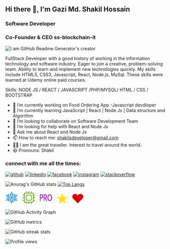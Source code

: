 
## Hi there 👋, I'm Gazi Md. Shakil Hossain
### Software Developer 
### Co-Founder & CEO ss-blockchain-it
![I am GitHub Readme Generator's creator](https://media-exp2.licdn.com/dms/image/C5616AQE6GEy-BL0rng/profile-displaybackgroundimage-shrink_350_1400/0/1657795518046?e=1663200000&v=beta&t=fo2u9l8ckZMsYch3kVeqw5ia7wNp-QEw53lo_MNDWoQ)


FullStack Developer with a good history of working in the information technology and software industry. Eager to join a creative, problem-solving team. Ability to learn and implement new technologies quickly. My skills include HTML5, CSS3, Javascript, React, Node.js, MySql. These skills were learned at Udemy online paid courses.

Skills: NODE JS / REACT / JAVASCRIPT /PHP/MYSQL/ HTML / CSS / BOOTSTRAP 

- 🔭 I’m currently working on Food Ordering App 
-Javascript devdloper
- 🌱 I’m currently learning JavaScript | React | Node Js | Data structure and Algorithm  
- 👯 I’m looking to collaborate on Software Development Team 
- 🤔 I’m looking for help with React and Node Js 
- 💬 Ask me about React and Node Js 
- 📫 How to reach me: shakilsdeveloper@gmail.com 
- 🚴‍♂️ I am the great traveller. Interest to travel around the world.
- 😄 Pronouns: Shakil 
### connect with me all the times:

 [<img src='https://cdn.jsdelivr.net/npm/simple-icons@3.0.1/icons/github.svg' alt='github' height='40'>](https://github.com/ShakiLhossain900)  [<img src='https://cdn.jsdelivr.net/npm/simple-icons@3.0.1/icons/linkedin.svg' alt='linkedin' height='40'>](https://www.linkedin.com/in/gazi-md-shakil-hossain-a144a3223/)  [<img src='https://cdn.jsdelivr.net/npm/simple-icons@3.0.1/icons/facebook.svg' alt='facebook' height='40'>](https://www.facebook.com/hossain.gazi.md.shakil)  [<img src='https://cdn.jsdelivr.net/npm/simple-icons@3.0.1/icons/instagram.svg' alt='instagram' height='40'>](https://www.instagram.com/gazi_md_shakil/)  [<img src='https://cdn.jsdelivr.net/npm/simple-icons@3.0.1/icons/stackoverflow.svg' alt='stackoverflow' height='40'>](https://stackoverflow.com/users/18860314/gazi-md-shakil)

![Anurag's GitHub stats](https://github-readme-stats.vercel.app/api?username=shakilhossain900&theme=blue-green&show_icons=true)
[![Top Langs](https://github-readme-stats.vercel.app/api/top-langs/?username=shakilhossain900&theme=highcontrast&show_icons=true&layout=compact)](https://github.com/anuraghazra/github-readme-stats)

  

<a href='https://archiveprogram.github.com/'><img src='https://raw.githubusercontent.com/acervenky/animated-github-badges/master/assets/acbadge.gif' width='40' height='40'></a> <a href='https://docs.github.com/en/developers'><img src='https://raw.githubusercontent.com/acervenky/animated-github-badges/master/assets/devbadge.gif' width='40' height='40'></a> <a href='https://github.com/pricing'><img src='https://raw.githubusercontent.com/acervenky/animated-github-badges/master/assets/pro.gif' width='40' height='40'></a> <a href='https://stars.github.com/'><img src='https://raw.githubusercontent.com/acervenky/animated-github-badges/master/assets/starbadge.gif' width='35' height='35'></a> <a href='https://docs.github.com/en/github/supporting-the-open-source-community-with-github-sponsors'><img src='https://raw.githubusercontent.com/acervenky/animated-github-badges/master/assets/sponsorbadge.gif' width='35' height='35'></a> 



![GitHub Activity Graph](https://activity-graph.herokuapp.com/graph?username=ShakiLhossain900)  

![GitHub metrics](https://metrics.lecoq.io/ShakiLhossain900)  

![GitHub streak stats](https://github-readme-streak-stats.herokuapp.com/?user=ShakiLhossain900)  

![Profile views](https://gpvc.arturio.dev/ShakiLhossain900)  
